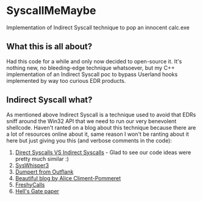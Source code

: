 # SyscallMeMaybe
Implementation of Indirect Syscall technique to pop an innocent calc.exe

## What this is all about? 
Had this code for a while and only now decided to open-source it. It's nothing new, no bleeding-edge technique whatsoever, but my C++ implementation of an Indirect Syscall poc to bypass Userland hooks implemented by way too curious EDR products. 

## Indirect Syscall what? 
As mentioned above Indirect Syscall is a technique used to avoid that EDRs sniff around the Win32 API that we need to run our very benevolent shellcode. Haven't ranted on a blog about this technique because there are a lot of resources online about it, same reason I won't be ranting about it here but just giving you this (and verbose comments in the code): 

1. [Direct Syscalls VS Indirect Syscalls](https://redops.at/en/blog/direct-syscalls-vs-indirect-syscalls) - Glad to see our code ideas were pretty much similar :)
2. [SysWhisper3](https://github.com/klezVirus/SysWhispers3)
3. [Dumpert from Outflank](https://github.com/outflanknl/Dumpert)
4. [Beautiful blog by Alice Climent-Pommeret](https://alice.climent-pommeret.red/posts/direct-syscalls-hells-halos-syswhispers2/#direct-syscall-you-say-)
5. [FreshyCalls](https://github.com/crummie5/FreshyCalls)
6. [Hell's Gate paper](https://vxug.fakedoma.in/papers/VXUG/Exclusive/HellsGate.pdf)


